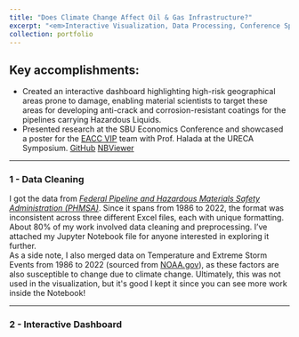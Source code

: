 ```yaml
---
title: "Does Climate Change Affect Oil & Gas Infrastructure?"
excerpt: "<em>Interactive Visualization, Data Processing, Conference Speaking</em><br/>d3.js, Python<br/><br/>This project is the result of some cool research I did at Stony Brook University, guided by Dr. Halada (Materials Science) and Dr. Montgomery (Economics). I even got to mix it up with Dr. Mueller's Data Visualization class in Computer Science, so it became a mashup of everything I love about data science—bringing together different fields to tell a story with data!<br/><img src='/images/test.png'>"
collection: portfolio
---
```

## Key accomplishments:
- Created an interactive dashboard highlighting high-risk geographical areas prone to damage, enabling material scientists to target these areas for developing anti-crack and corrosion-resistant coatings for the pipelines carrying Hazardous Liquids.
- Presented research at the SBU Economics Conference and showcased a poster for the [EACC VIP](https://www.stonybrook.edu/commcms/vertically-integrated-projects/teams/_team_page/team_page.php?team=Engineering%20Adaptation%20to%20Climate%20Change%20(EACC)) team with Prof. Halada at the URECA Symposium.
[GitHub](https://github.com/kikossik/kikossik.github.io/blob/master/files/notebooks/oil_gas_spill.ipynb) [NBViewer](https://nbviewer.org/github/kikossik/kikossik.github.io/blob/master/files/notebooks/oil_gas_spill.ipynb)
---
### 1 - Data Cleaning
I got the data from [*Federal Pipeline and Hazardous Materials Safety Administration (PHMSA)*](https://www.phmsa.dot.gov/data-and-statistics/pipeline/data-and-statistics-overview). Since it spans from 1986 to 2022, the format was inconsistent across three different Excel files, each with unique formatting. About 80% of my work involved data cleaning and preprocessing. I’ve attached my Jupyter Notebook file for anyone interested in exploring it further.  
As a side note, I also merged data on Temperature and Extreme Storm Events from 1986 to 2022 (sourced from [NOAA.gov](NOAA.gov)), as these factors are also susceptible to change due to climate change. Ultimately, this was not used in the visualization, but it's good I kept it since you can see more work inside the Notebook!


---
### 2 - Interactive Dashboard
